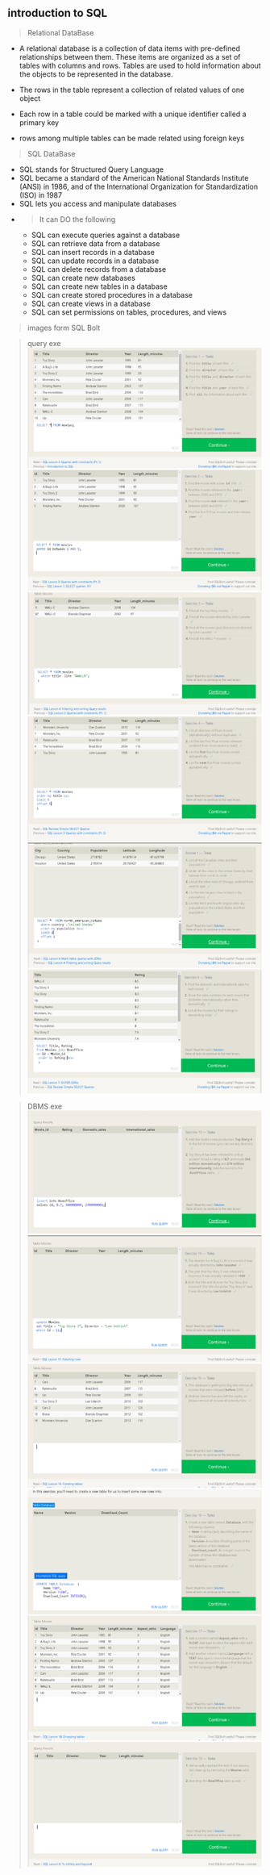 ## introduction to SQL 

> Relational DataBase

- A relational database is a collection of data items with pre-defined relationships between them. These items are organized as a set of tables with columns and rows. Tables are used to hold information about the objects to be represented in the database.

- The rows in the table represent a collection of related values of one object 

-  Each row in a table could be marked with a unique identifier called a primary key

- rows among multiple tables can be made related using foreign keys

> SQL DataBase 
- SQL stands for Structured Query Language
- SQL became a standard of the American National Standards Institute (ANSI) in 1986, and of the International Organization for Standardization (ISO) in 1987
- SQL lets you access and manipulate databases
- > It can DO the following 
  - SQL can execute queries against a database
  - SQL can retrieve data from a database
  - SQL can insert records in a database
  - SQL can update records in a database
  - SQL can delete records from a database
  - SQL can create new databases
  - SQL can create new tables in a database
  - SQL can create stored procedures in a database
  - SQL can create views in a database
  - SQL can set permissions on tables, procedures, and views


>images form SQL Bolt


> query exe
![alt]( /reading_notes/images/exe_1.png  )
![alt]( /reading_notes/images/exe_2.png  )
![alt]( /reading_notes/images/exe_3.png  )
![alt]( /reading_notes/images/exe_4.png  )
![alt]( /reading_notes/images/exe_5.png  )
![alt]( /reading_notes/images/exe_6.png  )

> DBMS exe
![alt]( /reading_notes/images/exe_13.png  )
![alt]( /reading_notes/images/exe_14.png  )
![alt]( /reading_notes/images/exe_15.png  )
![alt]( /reading_notes/images/exe_16.png  )
![alt]( /reading_notes/images/exe_17.png  )
![alt]( /reading_notes/images/exe_18.png  )


